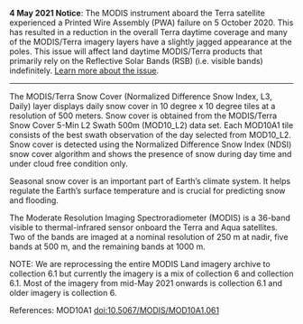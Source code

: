 **4 May 2021 Notice**: The MODIS instrument aboard the Terra satellite experienced a Printed Wire Assembly (PWA) failure on 5 October 2020. This has resulted in a reduction in the overall Terra daytime coverage and many of the MODIS/Terra imagery layers have a slightly jagged appearance at the poles. This issue will affect land daytime MODIS/Terra products that primarily rely on the Reflective Solar Bands (RSB) (i.e. visible bands) indefinitely. [Learn more about the issue](https://landweb.modaps.eosdis.nasa.gov/cgi-bin/QA_WWW/displayCase.cgi?esdt=MOD&caseNum=PM_MOD_20280&caseLocation=cases_data&type=C6).

---

The MODIS/Terra Snow Cover (Normalized Difference Snow Index, L3, Daily) layer displays daily snow cover in 10 degree x 10 degree tiles at a resolution of 500 meters. Snow cover is obtained from the MODIS/Terra Snow Cover 5-Min L2 Swath 500m (MOD10_L2) data set. Each MOD10A1 tile consists of the best swath observation of the day selected from MOD10_L2. Snow cover is detected using the Normalized Difference Snow Index (NDSI) snow cover algorithm and shows the presence of snow during day time and under cloud free condition only.

Seasonal snow cover is an important part of Earth’s climate system. It helps regulate the Earth’s surface temperature and is crucial for predicting snow and flooding.

The Moderate Resolution Imaging Spectroradiometer (MODIS) is a 36-band visible to thermal-infrared sensor onboard the Terra and Aqua satellites. Two of the bands are imaged at a nominal resolution of 250 m at nadir, five bands at 500 m, and the remaining bands at 1000 m.

NOTE: We are reprocessing the entire MODIS Land imagery archive to collection 6.1 but currently the imagery is a mix of collection 6 and collection 6.1. Most of the imagery from mid-May 2021 onwards is collection 6.1 and older imagery is collection 6.

References: MOD10A1 [doi:10.5067/MODIS/MOD10A1.061](https://doi.org/10.5067/MODIS/MOD10A1.061)
